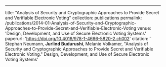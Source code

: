 ---
title: "Analysis of Security and Cryptographic Approaches to Provide Secret and Verifiable Electronic Voting"
collection: publications
permalink: /publications/2014-01-Analysis-of-Security-and-Cryptographic-Approaches-to-Provide-Secret-and-Verifiable-Electronic-Voting
venue: 'Design, Development, and Use of Secure Electronic Voting Systems'
paperurl: 'https://doi.org/10.4018/978-1-4666-5820-2.ch002'
citation: ' Stephan Neumann,  <b>Jurlind Budurushi</b>,  Melanie Volkamer, &quot;Analysis of Security and Cryptographic Approaches to Provide Secret and Verifiable Electronic Voting.&quot; Design, Development, and Use of Secure Electronic Voting Systems'